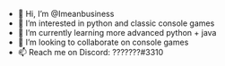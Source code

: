 - 👋 Hi, I’m @Imeanbusiness
- 👀 I’m interested in python and classic console games
- 🌱 I’m currently learning more advanced python + java
- 💞️ I’m looking to collaborate on console games
- 📫 Reach me on Discord: ???????#3310

<!---
Imeanbusiness/Imeanbusiness is a ✨ special ✨ repository because its `README.md` (this file) appears on your GitHub profile.
You can click the Preview link to take a look at your changes.
--->
